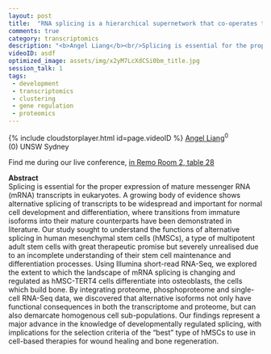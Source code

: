```yaml
---
layout: post
title:  "RNA splicing is a hierarchical supernetwork that co-operates to drive osteoblast differentiation"
comments: true
category: transcriptomics
description: "<b>Angel Liang</b><br/>Splicing is essential for the proper expression of..."
videoID: asdf
optimized_image: assets/img/x2yM7LcXdCSi0bm_title.jpg
session_talk: 1
tags:
 - development
 - transcriptomics
 - clustering
 - gene regulation
 - proteomics
---
```

{% include cloudstorplayer.html id=page.videoID %}
[<u>Angel Liang</u>](https://twitter.com/angel_bee2018)<sup>0</sup><br/>
\(0\) UNSW Sydney

Find me during our live conference, [in Remo Room 2, table 28](https://remo.co)

<b>Abstract</b><br/>
Splicing is essential for the proper expression of mature messenger RNA \(mRNA\) transcripts in eukaryotes. A growing body of evidence shows alternative splicing of transcripts to be widespread and important for normal cell development and differentiation, where transitions from immature isoforms into their mature counterparts have been demonstrated in literature. Our study sought to understand the functions of alternative splicing in human mesenchymal stem cells \(hMSCs\), a type of multipotent adult stem cells with great therapeutic promise but severely unrealised due to an incomplete understanding of their stem cell maintenance and differentiation processes. Using Illumina short-read RNA-Seq, we explored the extent to which the landscape of mRNA splicing is changing and regulated as hMSC-TERT4 cells differentiate into osteoblasts, the cells which build bone. By integrating proteome, phosphoproteome and single-cell RNA-Seq data, we discovered that alternative isoforms not only have functional consequences in both the transcriptome and proteome, but can also demarcate homogenous cell sub-populations. Our findings represent a major advance in the knowledge of developmentally regulated splicing, with implications for the selection criteria of the “best” type of hMSCs to use in cell-based therapies for wound healing and bone regeneration.
